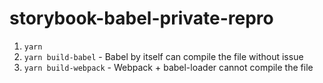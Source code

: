 # storybook-babel-private-repro

1. `yarn`
2. `yarn build-babel` - Babel by itself can compile the file without issue
3. `yarn build-webpack` - Webpack + babel-loader cannot compile the file
